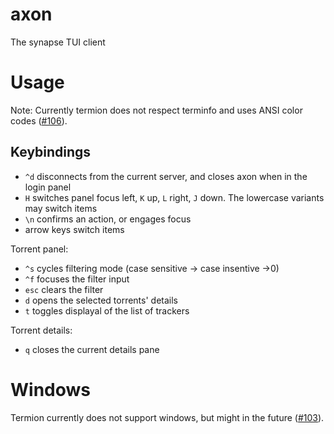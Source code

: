 # axon
The synapse TUI client


# Usage
Note: Currently termion does not respect terminfo and uses ANSI color codes ([#106](https://github.com/ticki/termion/issues/106)).

## Keybindings
- `^d` disconnects from the current server, and closes axon when in the login panel
- `H` switches panel focus left, `K` up, `L` right, `J` down. The lowercase variants may switch items
- `\n` confirms an action, or engages focus
- arrow keys switch items

Torrent panel:
- `^s` cycles filtering mode (case sensitive -> case insentive ->0)
- `^f` focuses the filter input
- `esc` clears the filter
- `d` opens the selected torrents' details
- `t` toggles displayal of the list of trackers

Torrent details:
- `q` closes the current details pane

# Windows
Termion currently does not support windows, but might in the future ([#103](https://github.com/ticki/termion/issues/103)).
